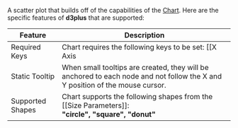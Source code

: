 A scatter plot that builds off of the capabilities of the [Chart](#chart). Here are the specific features of **d3plus** that are supported:

|Feature|Description|
|---|---|
|Required Keys|Chart requires the following keys to be set: [[X Axis|Axis Parameters#x]], [[Y Axis|Axis Parameters#y]]|
|Static Tooltip|When small tooltips are created, they will be anchored to each node and not follow the X and Y position of the mouse cursor.|
|Supported Shapes|Chart supports the following shapes from the [[Size Parameters]]:<br>**"circle", "square", "donut"**|
